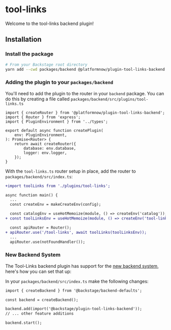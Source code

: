# tool-links

Welcome to the tool-links backend plugin!

## Installation

### Install the package

```bash
# From your Backstage root directory
yarn add --cwd packages/backend @platformnow/plugin-tool-links-backend
```

### Adding the plugin to your `packages/backend`

You'll need to add the plugin to the router in your `backend` package. You can do this by creating a file called `packages/backend/src/plugins/tool-links.ts`

```tsx
import { createRouter } from '@platformnow/plugin-tool-links-backend';
import { Router } from 'express';
import { PluginEnvironment } from '../types';

export default async function createPlugin(
    env: PluginEnvironment,
): Promise<Router> {
    return await createRouter({
        database: env.database,
        logger: env.logger,
    });
}
```

With the `tool-links.ts` router setup in place, add the router to `packages/backend/src/index.ts`:

```diff
+import toolLinks from './plugins/tool-links';

async function main() {
  ...
  const createEnv = makeCreateEnv(config);

  const catalogEnv = useHotMemoize(module, () => createEnv('catalog'));
+ const toolLinksEnv = useHotMemoize(module, () => createEnv('tool-links'));

  const apiRouter = Router();
+ apiRouter.use('/tool-links', await toolLinks(toolLinksEnv));
  ...
  apiRouter.use(notFoundHandler());

```

### New Backend System

The Tool-Links backend plugin has support for the [new backend system](https://backstage.io/docs/backend-system/), here's how you can set that up:

In your `packages/backend/src/index.ts` make the following changes:

```diff
import { createBackend } from '@backstage/backend-defaults';

const backend = createBackend();

backend.add(import('@backstage/plugin-tool-links-backend'));
// ... other feature additions

backend.start();
```